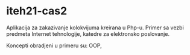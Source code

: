 # iteh21-cas2

Aplikacija za zakazivanje kolokvijuma kreirana u Php-u.
Primer sa vezbi predmeta Internet tehnologije, katedre za elektronsko poslovanje.

Koncepti obradjeni u primeru su: OOP, 

